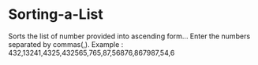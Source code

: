 # Sorting-a-List
Sorts the list of number provided into ascending form...
Enter the numbers separated by commas(,).
Example : 432,13241,4325,432565,765,87,56876,867987,54,6
